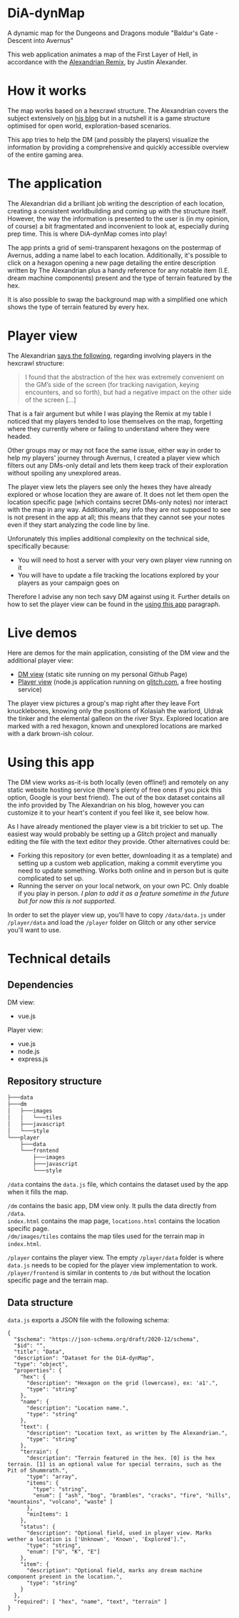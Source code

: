 # DiA-dynMap
A dynamic map for the Dungeons and Dragons module "Baldur's Gate - Descent into Avernus"

This web application animates a map of the First Layer of Hell, in accordance with the [Alexandrian Remix](https://thealexandrian.net/wordpress/44214/roleplaying-games/remixing-avernus), by Justin Alexander.

# How it works
The map works based on a hexcrawl structure. The Alexandrian covers the subject extensively on [his blog](https://thealexandrian.net/wordpress/46020/roleplaying-games/5e-hexcrawl) but in a nutshell it is a game structure optimised for open world, exploration-based scenarios.

This app tries to help the DM (and possibly the players) visualize the information by providing a comprehensive and quickly accessible overview of the entire gaming area.

# The application
The Alexandrian did a brilliant job writing the description of each location, creating a consistent worldbuilding and coming up with the structure itself. However, the way the information is presented to the user is (in my opinion, of course) a bit fragmentated and inconvenient to look at, especially during prep time. This is where DiA-dynMap comes into play!

The app prints a grid of semi-transparent hexagons on the postermap of Avernus, adding a name label to each location. Additionally, it's possible to click on a hexagon opening a new page detailing the entire description written by The Alexandrian plus a handy reference for any notable item (I.E. dream machine components) present and the type of terrain featured by the hex.

It is also possible to swap the background map with a simplified one which shows the type of terrain featured by every hex.

# Player view
The Alexandrian [says the following](https://thealexandrian.net/wordpress/46020/roleplaying-games/5e-hexcrawl), regarding involving players in the hexcrawl structure:
>I found that the abstraction of the hex was extremely convenient on the GM’s side of the screen (for tracking navigation, keying encounters, and so forth), but had a negative impact on the other side of the screen [...]

That is a fair argument but while I was playing the Remix at my table I noticed that my players tended to lose themselves on the map, forgetting where they currently where or failing to understand where they were headed. 

Other groups may or may not face the same issue, either way in order to help my players' journey through Avernus, I created a player view which filters out any DMs-only detail and lets them keep track of their exploration without spoiling any unexplored areas.

The player view lets the players see only the hexes they have already explored or whose location they are aware of. It does not let them open the location specific page (which contains secret DMs-only notes) nor interact with the map in any way. Additionally, any info they are not supposed to see is not present in the app at all; this means that they cannot see your notes even if they start analyzing the code line by line.

Unforunately this implies additional complexity on the technical side, specifically because:
 + You will need to host a server with your very own player view running on it
 + You will have to update a file tracking the locations explored by your players as your campaign goes on

Therefore I advise any non tech savy DM against using it. Further details on how to set the player view can be found in the [using this app](#using-this-app) paragraph.

# Live demos
Here are demos for the main application, consisting of the DM view and the additional player view:
+ [DM view](https://ornato-t.github.io/DiA-dynMap/dm/) (static site running on my personal Github Page)
+ [Player view](https://diadynmap-player.glitch.me/) (node.js application running on [glitch.com](https://glitch.com), a free hosting service)

The player view pictures a group's map right after they leave Fort knucklebones, knowing only the positions of Kolasiah the warlord, Uldrak the tinker and the elemental galleon on the river Styx. Explored location are marked with a red hexagon, known and unexplored locations are marked with a dark brown-ish colour.

# Using this app
The DM view works as-it-is both locally (even offline!) and remotely on any static website hosting service (there's plenty of free ones if you pick this option, Google is your best friend). The out of the box dataset contains all the info provided by The Alexandrian on his blog, however you can customize it to your heart's content if you feel like it, see below how.

As I have already mentioned the player view is a bit trickier to set up. The easiest way would probably be setting up a Glitch project and manually editing the file with the text editor they provide. Other alternatives could be:
+ Forking this repository (or even better, downloading it as a template) and setting up a custom web application, making a commit everytime you need to update something. Works both online and in person but is quite complicated to set up.
+ Running the server on your local network, on your own PC. Only doable if you play in person. _I plan to add it as a feature sometime in the future but for now this is not supported_.

In order to set the player view up, you'll have to copy `/data/data.js` under `/player/data` and load the `/player` folder on Glitch or any other service you'll want to use.
# Technical details
## Dependencies
DM view:
+ vue.js

Player view:
+ vue.js
+ node.js
+ express.js

## Repository structure
```bash
├───data
├───dm
│   ├───images
│   │   └───tiles
│   ├───javascript
│   └───style
└───player
    ├───data
    └───frontend
        ├───images
        ├───javascript
        └───style
```
`/data`  contains the `data.js` file, which contains the dataset used by the app when it fills the map. 

`/dm` contains the basic app, DM view only. It pulls the data directly from `/data`.  
`index.html`  contains the map page, `locations.html` contains the location specific page.  
`/dm/images/tiles` contains the map tiles used for the terrain map in `index.html`.

`/player` contains the player view. The empty `/player/data` folder is where `data.js` needs to be copied for the player view implementation to work. 
`/player/frontend` is similar in contents to `/dm` but without the location specific page and the terrain map.

## Data structure
`data.js` exports a JSON file with the following schema:
```
{
  "$schema": "https://json-schema.org/draft/2020-12/schema",
  "$id": "",
  "title": "Data",
  "description": "Dataset for the DiA-dynMap",
  "type": "object",
  "properties": {
    "hex": {
      "description": "Hexagon on the grid (lowercase), ex: 'a1'.",
      "type": "string"
    },
    "name": {
      "description": "Location name.",
      "type": "string"
    },
    "text": {
      "description": "Location text, as written by The Alexandrian.",
      "type": "string"
    },
    "terrain": {
      "description": "Terrain featured in the hex. [0] is the hex terrain. [1] is an optional value for special terrains, such as the Pit of Shummrath.",
      "type": "array",
      "items": {
        "type": "string",
        "enum": [ "ash", "bog", "brambles", "cracks", "fire", "hills", "mountains", "volcano", "waste" ]
      },
      "minItems": 1
    },
    "status": {
      "description": "Optional field, used in player view. Marks wether a location is ['Unknown', 'Known', 'Explored'].",
      "type": "string",
      "enum": ["U", "K", "E"]
    },
    "item": {
      "description": "Optional field, marks any dream machine component present in the location.",
      "type": "string"
    }
  },
  "required": [ "hex", "name", "text", "terrain" ]
}
```